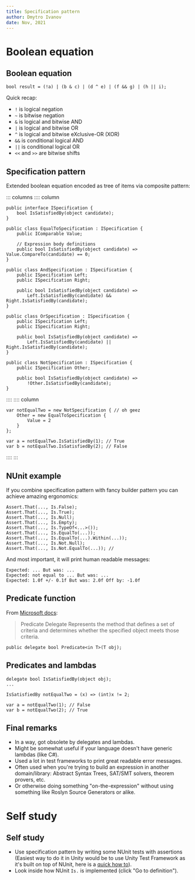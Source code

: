 ```yaml
---
title: Specification pattern
author: Dmytro Ivanov
date: Nov, 2021
---
```


# Boolean equation

## Boolean equation

```{.csharp .number-lines}
bool result = (!a) | (b & c) | (d ^ e) | (f && g) | (h || i);
```

Quick recap:

- `!` is logical negation
- `~` is bitwise negation
- `&` is logical and bitwise AND
- `|` is logical and bitwise OR
- `^` is logical and bitwise eXclusive-OR (XOR)
- `&&` is conditional logical AND
- `||` is conditional logical OR
- `<<` and `>>` are bitwise shifts

## Specification pattern

Extended boolean equation encoded as tree of items via composite pattern:

::: columns
:::: column

```{.csharp .number-lines}
public interface ISpecification {
	bool IsSatisfiedBy(object candidate);
}

public class EqualToSpecification : ISpecification {
	public IComparable Value;

	// Expression body definitions
	public bool IsSatisfiedBy(object candidate) => Value.CompareTo(candidate) == 0;
}

public class AndSpecification : ISpecification {
	public ISpecification Left;
	public ISpecification Right;

	public bool IsSatisfiedBy(object candidate) =>
		Left.IsSatisfiedBy(candidate) && Right.IsSatisfiedBy(candidate);
}

public class OrSpecification : ISpecification {
	public ISpecification Left;
	public ISpecification Right;

	public bool IsSatisfiedBy(object candidate) =>
		Left.IsSatisfiedBy(candidate) || Right.IsSatisfiedBy(candidate);
}

public class NotSpecification : ISpecification {
	public ISpecification Other;

	public bool IsSatisfiedBy(object candidate) =>
		!Other.IsSatisfiedBy(candidate);
}
```

::::
:::: column

```{.csharp .number-lines}
var notEqualTwo = new NotSpecification { // oh geez
	Other = new EqualToSpecification {
		Value = 2
	}
};

var a = notEqualTwo.IsSatisfiedBy(1); // True
var b = notEqualTwo.IsSatisfiedBy(2); // False
```

::::
:::

## NUnit example

If you combine specification pattern with fancy builder pattern you can achieve amazing ergonomics:

```{.csharp .number-lines}
Assert.That(..., Is.False);
Assert.That(..., Is.True);
Assert.That(..., Is.Null);
Assert.That(..., Is.Empty);
Assert.That(..., Is.TypeOf<...>());
Assert.That(..., Is.EqualTo(...));
Assert.That(..., Is.EqualTo(...).Within(...)); 
Assert.That(..., Is.Not.Null);
Assert.That(..., Is.Not.EqualTo(...)); // 
```

And most important, it will print human readable messages:

```
Expected: ... But was: ...
Expected: not equal to ... But was: ...
Expected: 1.0f +/- 0.1f But was: 2.0f Off by: -1.0f
```

## Predicate function

From [Microsoft docs](https://docs.microsoft.com/en-us/dotnet/api/system.predicate-1?view=net-6.0):

> Predicate<T> Delegate
> Represents the method that defines a set of criteria and determines whether the specified object meets those criteria.

```{.csharp .number-lines}
public delegate bool Predicate<in T>(T obj);
```

## Predicates and lambdas

```{.csharp .number-lines}
delegate bool IsSatisfiedBy(object obj);
...

IsSatisfiedBy notEqualTwo = (x) => (int)x != 2;

var a = notEqualTwo(1); // False
var b = notEqualTwo(2); // True
```

## Final remarks

- In a way, got obsolete by delegates and lambdas.
- Might be somewhat useful if your language doesn't have generic lambdas (like C#).
- Used a lot in test frameworks to print great readable error messages.
- Often used when you're trying to build an expression in another domain/library: Abstract Syntax Trees, SAT/SMT solvers, theorem provers, etc.
- Or otherwise doing something "on-the-expression" without using something like Roslyn Source Generators or alike.

# Self study

## Self study

- Use specification pattern by writing some NUnit tests with assertions (Easiest way to do it in Unity would be to use Unity Test Framework as it's built on top of NUnit, here is a [quick how to](https://docs.unity3d.com/Packages/com.unity.test-framework@1.1/manual/getting-started.html)).
- Look inside how NUnit `Is.` is implemented (click "Go to definition").
